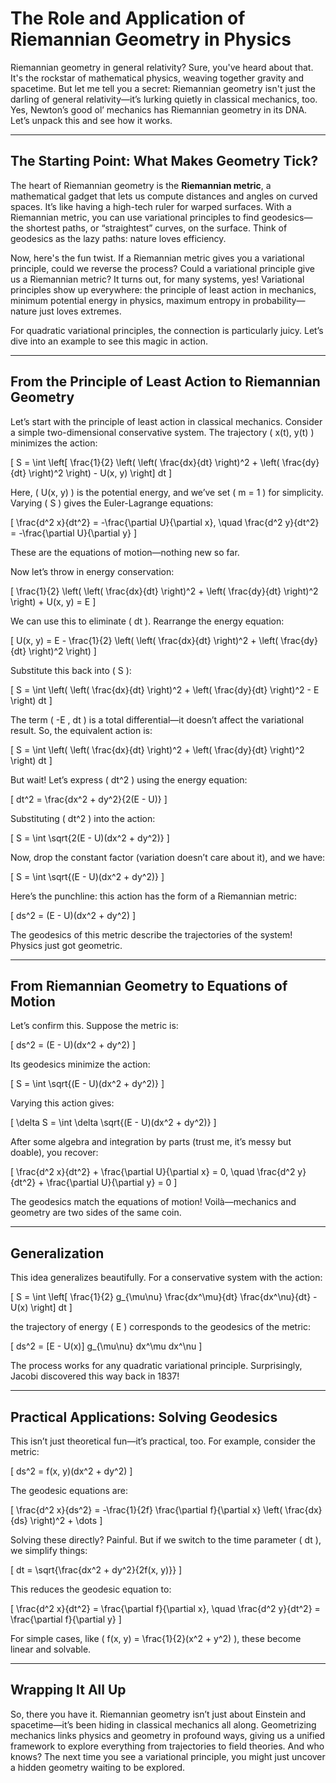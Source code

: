 # The Role and Application of Riemannian Geometry in Physics

Riemannian geometry in general relativity? Sure, you've heard about that. It's the rockstar of mathematical physics, weaving together gravity and spacetime. But let me tell you a secret: Riemannian geometry isn't just the darling of general relativity—it’s lurking quietly in classical mechanics, too. Yes, Newton’s good ol’ mechanics has Riemannian geometry in its DNA. Let’s unpack this and see how it works.

---

## The Starting Point: What Makes Geometry Tick?

The heart of Riemannian geometry is the **Riemannian metric**, a mathematical gadget that lets us compute distances and angles on curved spaces. It’s like having a high-tech ruler for warped surfaces. With a Riemannian metric, you can use variational principles to find geodesics—the shortest paths, or “straightest” curves, on the surface. Think of geodesics as the lazy paths: nature loves efficiency.

Now, here's the fun twist. If a Riemannian metric gives you a variational principle, could we reverse the process? Could a variational principle give us a Riemannian metric? It turns out, for many systems, yes! Variational principles show up everywhere: the principle of least action in mechanics, minimum potential energy in physics, maximum entropy in probability—nature just loves extremes.

For quadratic variational principles, the connection is particularly juicy. Let’s dive into an example to see this magic in action.

---

## From the Principle of Least Action to Riemannian Geometry

Let’s start with the principle of least action in classical mechanics. Consider a simple two-dimensional conservative system. The trajectory \( x(t), y(t) \) minimizes the action:

\[
S = \int \left[ \frac{1}{2} \left( \left( \frac{dx}{dt} \right)^2 + \left( \frac{dy}{dt} \right)^2 \right) - U(x, y) \right] dt
\]

Here, \( U(x, y) \) is the potential energy, and we’ve set \( m = 1 \) for simplicity. Varying \( S \) gives the Euler-Lagrange equations:

\[
\frac{d^2 x}{dt^2} = -\frac{\partial U}{\partial x}, \quad \frac{d^2 y}{dt^2} = -\frac{\partial U}{\partial y}
\]

These are the equations of motion—nothing new so far.

Now let’s throw in energy conservation:

\[
\frac{1}{2} \left( \left( \frac{dx}{dt} \right)^2 + \left( \frac{dy}{dt} \right)^2 \right) + U(x, y) = E
\]

We can use this to eliminate \( dt \). Rearrange the energy equation:

\[
U(x, y) = E - \frac{1}{2} \left( \left( \frac{dx}{dt} \right)^2 + \left( \frac{dy}{dt} \right)^2 \right)
\]

Substitute this back into \( S \):

\[
S = \int \left( \left( \frac{dx}{dt} \right)^2 + \left( \frac{dy}{dt} \right)^2 - E \right) dt
\]

The term \( -E \, dt \) is a total differential—it doesn’t affect the variational result. So, the equivalent action is:

\[
S = \int \left( \left( \frac{dx}{dt} \right)^2 + \left( \frac{dy}{dt} \right)^2 \right) dt
\]

But wait! Let’s express \( dt^2 \) using the energy equation:

\[
dt^2 = \frac{dx^2 + dy^2}{2(E - U)}
\]

Substituting \( dt^2 \) into the action:

\[
S = \int \sqrt{2(E - U)(dx^2 + dy^2)}
\]

Now, drop the constant factor (variation doesn’t care about it), and we have:

\[
S = \int \sqrt{(E - U)(dx^2 + dy^2)}
\]

Here’s the punchline: this action has the form of a Riemannian metric:

\[
ds^2 = (E - U)(dx^2 + dy^2)
\]

The geodesics of this metric describe the trajectories of the system! Physics just got geometric.

---

## From Riemannian Geometry to Equations of Motion

Let’s confirm this. Suppose the metric is:

\[
ds^2 = (E - U)(dx^2 + dy^2)
\]

Its geodesics minimize the action:

\[
S = \int \sqrt{(E - U)(dx^2 + dy^2)}
\]

Varying this action gives:

\[
\delta S = \int \delta \sqrt{(E - U)(dx^2 + dy^2)}
\]

After some algebra and integration by parts (trust me, it’s messy but doable), you recover:

\[
\frac{d^2 x}{dt^2} + \frac{\partial U}{\partial x} = 0, \quad \frac{d^2 y}{dt^2} + \frac{\partial U}{\partial y} = 0
\]

The geodesics match the equations of motion! Voilà—mechanics and geometry are two sides of the same coin.

---

## Generalization

This idea generalizes beautifully. For a conservative system with the action:

\[
S = \int \left[ \frac{1}{2} g_{\mu\nu} \frac{dx^\mu}{dt} \frac{dx^\nu}{dt} - U(x) \right] dt
\]

the trajectory of energy \( E \) corresponds to the geodesics of the metric:

\[
ds^2 = [E - U(x)] g_{\mu\nu} dx^\mu dx^\nu
\]

The process works for any quadratic variational principle. Surprisingly, Jacobi discovered this way back in 1837!

---

## Practical Applications: Solving Geodesics

This isn’t just theoretical fun—it’s practical, too. For example, consider the metric:

\[
ds^2 = f(x, y)(dx^2 + dy^2)
\]

The geodesic equations are:

\[
\frac{d^2 x}{ds^2} = -\frac{1}{2f} \frac{\partial f}{\partial x} \left( \frac{dx}{ds} \right)^2 + \dots
\]

Solving these directly? Painful. But if we switch to the time parameter \( dt \), we simplify things:

\[
dt = \sqrt{\frac{dx^2 + dy^2}{2f(x, y)}}
\]

This reduces the geodesic equation to:

\[
\frac{d^2 x}{dt^2} = \frac{\partial f}{\partial x}, \quad \frac{d^2 y}{dt^2} = \frac{\partial f}{\partial y}
\]

For simple cases, like \( f(x, y) = \frac{1}{2}(x^2 + y^2) \), these become linear and solvable.

---

## Wrapping It All Up

So, there you have it. Riemannian geometry isn’t just about Einstein and spacetime—it’s been hiding in classical mechanics all along. Geometrizing mechanics links physics and geometry in profound ways, giving us a unified framework to explore everything from trajectories to field theories. And who knows? The next time you see a variational principle, you might just uncover a hidden geometry waiting to be explored.
